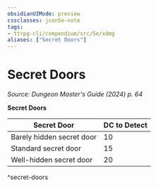 ```yaml
---
obsidianUIMode: preview
cssclasses: json5e-note
tags:
- ttrpg-cli/compendium/src/5e/xdmg
aliases: ["Secret Doors"]
---
```

# Secret Doors
*Source: Dungeon Master's Guide (2024) p. 64* 

**Secret Doors**

| Secret Door | DC to Detect |
|-------------|--------------|
| Barely hidden secret door | 10 |
| Standard secret door | 15 |
| Well-hidden secret door | 20 |
^secret-doors